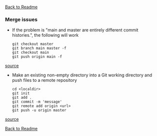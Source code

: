 [Back to Readme](README.md)

### Merge issues
* If the problem is "main and master are entirely different commit histories.", the following will work

      git checkout master   
      git branch main master -f    
      git checkout main  
      git push origin main -f 
[source](https://stackoverflow.com/a/66527784)

* Make an existing non-empty directory into a Git working directory and push files to a remote repository

      cd <localdir>
      git init
      git add .
      git commit -m 'message'
      git remote add origin <url>
      git push -u origin master
[source](https://stackoverflow.com/a/3311824)

[Back to Readme](README.md)

